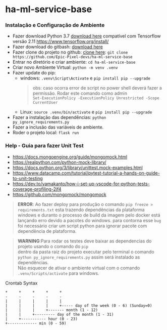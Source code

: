 # ha-ml-service-base

### Instalação e Configuração de Ambiente

- Fazer download Python 3.7
  [download here](https://www.python.org/downloads/) compatível com Tensorflow versão 2.11 https://www.tensorflow.org/install/
- Fazer download do gitbash: [download here](https://git-scm.com/)
- Fazer clone do projeto no
  github: [clone here](https://github.com/Epic-Pixel-devs/ha-ml-service-base): `git clone https://github.com/Epic-Pixel-devs/ha-ml-service-base`
- Entrar no diretório e criar ambiente: `cd ha-ml-service-base`
- Criar novo Ambiente Virtual: `python -m venv .venv`
- Fazer update do pip:
  - windows: `.venv\Script\Activate` e `pip install pip --upgrade`
    > obs: caso ocorra error de script no power shell deverá fazer
    > a permissão. Rodar este comando como admin  
    > `Set-ExecutionPolicy -ExecutionPolicy Unrestricted -Scope CurrentUser`
  - Linux: `source .venv/bin/activate` e `pip install pip --upgrade`
- Fazer a instalação das dependências: `python py_ignore_requirements.py`
- Fazer a inclusão das variáveis de ambiente.
- Roder o projeto local: `flask run`

### Help - Guia para fazer Unit Test

- https://docs.mongoengine.org/guide/mongomock.html
- https://realpython.com/python-mock-library/
- https://docs.python.org/3/library/unittest.mock-examples.html
- https://www.datacamp.com/tutorial/pytest-tutorial-a-hands-on-guide-to-unit-testing
- https://dev.to/yamakanto/how-i-set-up-vscode-for-python-tests-coverage-profiling-2jf4
- https://github.com/mongomock/mongomock

> **ERROR**: Ao fazer deploy para produção o comando `pip freeze > requirements.txt` esta trazendo dependências da plataforma windows
> e duranto o processo de build da imagem pelo docker está lançando erro devido a pacotes do windows.
> para contorna esse `bug` foi necessário criar um script python para ignorar pacote com dependência de plataforma.

> **WARNING**:Para rodar os testes deve baixar as dependencias do projeto usando o comando do `pip`  
> dentro da pasta raiz do projeto executar pelo terminal o comando `python py_ignore_requirements.py` assim será instalado as dependências.  
> Não esquecer de ativar o ambiente virtual com o comando `.venv/Scripts/activate` para windows.

Crontab Syntax

```text
*     *     *     *     *
-     -     -     -     -
|     |     |     |     |
|     |     |     |     +----- day of the week (0 - 6) (Sunday=0)
|     |     |     +------- month (1 - 12)
|     |     +--------- day of the month (1 - 31)
|     +----------- hour (0 - 23)
+------------- min (0 - 59)
```

